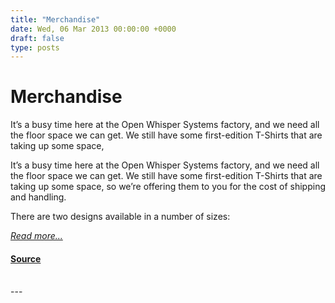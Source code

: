 ```yaml
---
title: "Merchandise"
date: Wed, 06 Mar 2013 00:00:00 +0000
draft: false
type: posts
---
```

# Merchandise





 It’s a busy time here at the Open Whisper Systems factory, and we need all the floor space we can get. We still have some first-edition T-Shirts that are taking up some space,

It’s a busy time here at the Open Whisper Systems factory, and we need all the floor space we can get. We still have some first-edition T-Shirts that are taking up some space, so we’re offering them to you for the cost of shipping and handling.

There are two designs available in a number of sizes:

[_Read more..._](https://signal.org/blog/merch/)

#### [Source](https://signal.org/blog/merch/)

<br/>
---
